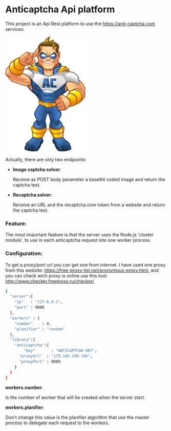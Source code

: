 # Anticaptcha Api platform
This project is an Api Rest platform to use the https://anti-captcha.com services.

![N|Solid](https://github.com/damiancipolat/Cluster-Anticaptcha-Api/blob/master/doc/anticaptcha_hero.png?raw=true)


Actually, there are only two endpoints:
- **Image captcha solver**: 

  Receive as POST body parameter a base64 coded image and return the captcha text.

- **Recaptcha solver**: 

   Receive an URL and the recaptcha.com token from a website and return the captcha text.

### Feature:
The most important feature is that the server uses the Node.js 'cluster module', to use in each anticaptcha request into one worker process.

### Configuration:
To get a proxy/port url you can get one from internet.
I have used one proxy from this website: https://free-proxy-list.net/anonymous-proxy.html, and you can check wich proxy is online use this tool: http://www.checker.freeproxy.ru/checker/

```sh
{
  "server":{
    "ip"   : "127.0.0.1",
    "port" : 9080
  },
  "workers" : {
    "number"    : 4,
    "planifier" : "random"
  },
  "library":{
  	"anticaptcha":{
  		"key"       : "ANTICAPTCHA KEY",
      "proxyUrl"  : "179.185.199.195",
      "proxyPort" : 8080
  	}
  }
}
```
**workers.number**: 

Is the number of worker that will be created when the server start.

**workers.planifier**: 

Don't change this value is the planifier algorithm that use the master process to delegate each request to the workers.

